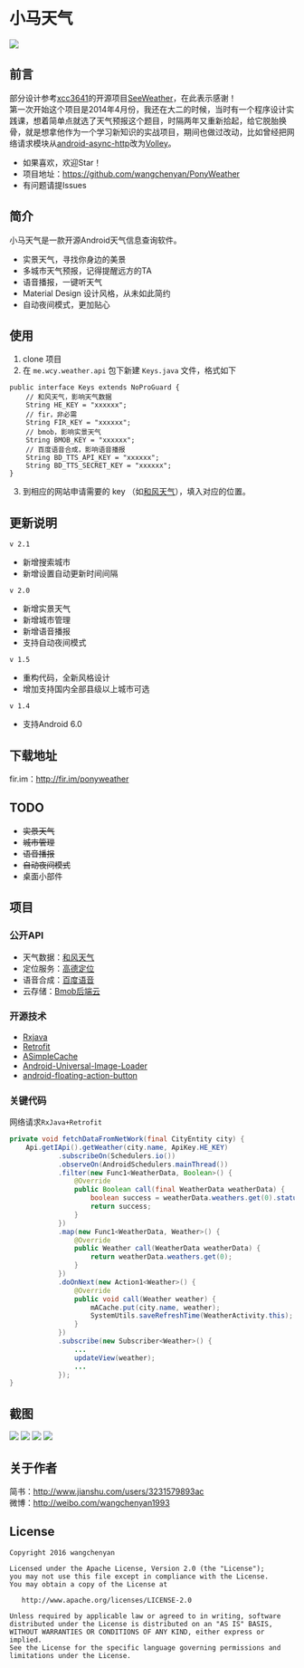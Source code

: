 # 小马天气
![](https://raw.githubusercontent.com/wangchenyan/PonyWeather/master/app/src/main/res/drawable-xxhdpi/ic_launcher.png)

## 前言
部分设计参考[xcc3641](https://github.com/xcc3641)的开源项目[SeeWeather](https://github.com/xcc3641/SeeWeather)，在此表示感谢！<br>
第一次开始这个项目是2014年4月份，我还在大二的时候，当时有一个程序设计实践课，想着简单点就选了天气预报这个题目，时隔两年又重新拾起，给它脱胎换骨，就是想拿他作为一个学习新知识的实战项目，期间也做过改动，比如曾经把网络请求模块从[android-async-http](https://github.com/loopj/android-async-http)改为[Volley](https://android.googlesource.com/platform/frameworks/volley)。

- 如果喜欢，欢迎Star！
- 项目地址：https://github.com/wangchenyan/PonyWeather
- 有问题请提Issues

## 简介
小马天气是一款开源Android天气信息查询软件。
- 实景天气，寻找你身边的美景
- 多城市天气预报，记得提醒远方的TA
- 语音播报，一键听天气
- Material Design 设计风格，从未如此简约
- 自动夜间模式，更加贴心

## 使用
1. clone 项目
2. 在 `me.wcy.weather.api` 包下新建 `Keys.java` 文件，格式如下
```
public interface Keys extends NoProGuard {
    // 和风天气，影响天气数据
    String HE_KEY = "xxxxxx";
    // fir，非必需
    String FIR_KEY = "xxxxxx";
    // bmob，影响实景天气
    String BMOB_KEY = "xxxxxx";
    // 百度语音合成，影响语音播报
    String BD_TTS_API_KEY = "xxxxxx";
    String BD_TTS_SECRET_KEY = "xxxxxx";
}
```
3. 到相应的网站申请需要的 key （如[和风天气](https://www.heweather.com/)），填入对应的位置。

## 更新说明
`v 2.1`
- 新增搜索城市
- 新增设置自动更新时间间隔

`v 2.0`
- 新增实景天气
- 新增城市管理
- 新增语音播报
- 支持自动夜间模式

`v 1.5`
- 重构代码，全新风格设计
- 增加支持国内全部县级以上城市可选

`v 1.4`
- 支持Android 6.0

## 下载地址
fir.im：http://fir.im/ponyweather

## TODO
- ~~实景天气~~
- ~~城市管理~~
- ~~语音播报~~
- ~~自动夜间模式~~
- 桌面小部件

## 项目
### 公开API
- 天气数据：[和风天气](http://www.heweather.com/)
- 定位服务：[高德定位](http://lbs.amap.com/api/android-location-sdk/)
- 语音合成：[百度语音](http://yuyin.baidu.com/)
- 云存储：[Bmob后端云](http://www.bmob.cn/)

### 开源技术
- [Rxjava](https://github.com/ReactiveX/RxJava)
- [Retrofit](https://github.com/square/retrofit)
- [ASimpleCache](https://github.com/yangfuhai/ASimpleCache)
- [Android-Universal-Image-Loader](https://github.com/nostra13/Android-Universal-Image-Loader)
- [android-floating-action-button](https://github.com/futuresimple/android-floating-action-button)

### 关键代码
网络请求`RxJava+Retrofit`
```java
private void fetchDataFromNetWork(final CityEntity city) {
    Api.getIApi().getWeather(city.name, ApiKey.HE_KEY)
            .subscribeOn(Schedulers.io())
            .observeOn(AndroidSchedulers.mainThread())
            .filter(new Func1<WeatherData, Boolean>() {
                @Override
                public Boolean call(final WeatherData weatherData) {
                    boolean success = weatherData.weathers.get(0).status.equals("ok");
                    return success;
                }
            })
            .map(new Func1<WeatherData, Weather>() {
                @Override
                public Weather call(WeatherData weatherData) {
                    return weatherData.weathers.get(0);
                }
            })
            .doOnNext(new Action1<Weather>() {
                @Override
                public void call(Weather weather) {
                    mACache.put(city.name, weather);
                    SystemUtils.saveRefreshTime(WeatherActivity.this);
                }
            })
            .subscribe(new Subscriber<Weather>() {
                ...
				updateView(weather);
				...
            });
}
```

## 截图
![](https://raw.githubusercontent.com/wangchenyan/PonyWeather/master/art/screenshot_01.jpg)
![](https://raw.githubusercontent.com/wangchenyan/PonyWeather/master/art/screenshot_02.jpg)
![](https://raw.githubusercontent.com/wangchenyan/PonyWeather/master/art/screenshot_03.jpg)
![](https://raw.githubusercontent.com/wangchenyan/PonyWeather/master/art/screenshot_04.jpg)

## 关于作者
简书：http://www.jianshu.com/users/3231579893ac<br>
微博：http://weibo.com/wangchenyan1993

## License

    Copyright 2016 wangchenyan

    Licensed under the Apache License, Version 2.0 (the "License");
    you may not use this file except in compliance with the License.
    You may obtain a copy of the License at

       http://www.apache.org/licenses/LICENSE-2.0

    Unless required by applicable law or agreed to in writing, software
    distributed under the License is distributed on an "AS IS" BASIS,
    WITHOUT WARRANTIES OR CONDITIONS OF ANY KIND, either express or implied.
    See the License for the specific language governing permissions and
    limitations under the License.
